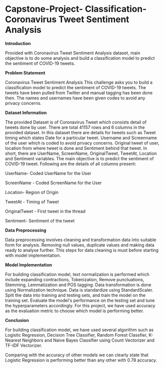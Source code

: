 # Capstone-Project- Classification- Coronavirus Tweet Sentiment Analysis


**Introduction**

Provided with Coronavirus Tweet Sentiment Analysis dataset, main objective is to do some analysis and build a classification model to predict the sentiment of COVID-19 tweets.

**Problem Statement**

Coronavirus Tweet Sentiment Analysis
This challenge asks you to build a classification model to predict the sentiment of COVID-19 tweets. The tweets have been pulled from Twitter and manual tagging has been done then. The names and usernames have been given codes to avoid any privacy concerns.

**Dataset Information**

The provided Dataset is of Coronavirus Tweet which consists detail of tweets done by user. There are total 41157 rows and 6 columns in the provided dataset. In this dataset there are details for tweets such as Tweet timing which states Date for a particular tweet. Username and Screenname of the user which is coded to avoid privacy concerns. Original tweet of user, location from where tweet is done and Sentiment behind that tweet. In short, there are UserName, ScreenName, OriginalTweet, TweetAt, Location and Sentiment variables. The main objective is to predict the sentiment of COVID-19 tweet. Following are the details of all columns present:

UserName- Coded UserName for the User

ScreenName - Coded ScreenName for the User

Location- Region of Origin

TweetAt - Timing of Tweet

OriginalTweet - First tweet in the thread

Sentiment- Sentiment of the tweet

**Data Preprocessing**

Data preprocessing involves cleaning and transformation data into suitable form for analysis. Removing null values, duplicate values and making data ready to analyse further. This steps for data cleaning is must before starting with model implementation.

**Model Implementation**

For building classification model, text normalization is performed which include expanding contractions, Tokenization, Remove punctuations, Stemming, Lemmatization and POS tagging. Data transformation is done using Normalization technique. Data is standardize using StandardScaler. Split the data into training and testing sets, and train the model on the training set. Evaluate the model's performance on the testing set and tune the hyperparameters accordingly. For this project, we have used accuracy as the evaluation metric to choose which model is performing better.

**Conclusion**

For building classification model, we have used several algorithm such as Logistic Regression, Decision Tree Classifier, Random Forest Classfier, K-Nearest Neighbors and Naive Bayes Classifier using Count Vectorizer and TF-IDF Vectorizer.

Comparing with the accuracy of other models we can clearly state that Logistic Regression is performing better than any other with 0.78 accuracy.

